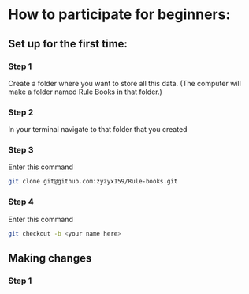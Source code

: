 # How to participate for beginners:
## Set up for the first time:
### Step 1
Create a folder where you want to store all this data. (The computer will make a folder named Rule Books in that folder.)
### Step 2
In your terminal navigate to that folder that you created
### Step 3
Enter this command
``` bash
git clone git@github.com:zyzyx159/Rule-books.git
```
### Step 4
Enter this command
``` bash
git checkout -b <your name here>
```

## Making changes
### Step 1
